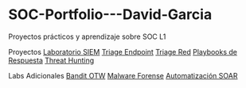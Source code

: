 # SOC-Portfolio---David-Garcia
Proyectos prácticos y aprendizaje sobre SOC L1


Proyectos
[Laboratorio SIEM](Proyectos-SOC-L2/01-Laboratorio-SIEM)
[Triage Endpoint](Proyectos-SOC-L2/02-Triage-Endpoint)
[Triage Red](Proyectos-SOC-L2/03-Triage-Red)
[Playbooks de Respuesta](Proyectos-SOC-L2/04-Playbooks-Respuesta)
[Threat Hunting](Proyectos-SOC-L2/05-Threat-Hunting)

Labs Adicionales
[Bandit OTW](Labs-Adicionales/Bandit-OTW)
[Malware Forense](Labs-Adicionales/Malware-Forense)
[Automatización SOAR](Labs-Adicionales/Automatización-SOAR)
